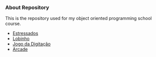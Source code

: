 ### About Repository
This is the repository used for my object oriented programming school course.

- [Estressados](https://github.com/senapk/estressados#readme)
- [Lobinho](https://www.youtube.com/watch?v=ZrysUdbvPrs&list=PLqwyjBSVOHRwVQNoeRR-7OqxTzDihgFIf&index=4&ab_channel=DavidSenaOliveira)
- [Jogo da Digitação](https://www.youtube.com/watch?v=hOQyyJHx-Lw&list=PLqwyjBSVOHRwVQNoeRR-7OqxTzDihgFIf&index=6&ab_channel=DavidSenaOliveira)
- [Arcade](https://github.com/qxcodepoo/arcade)